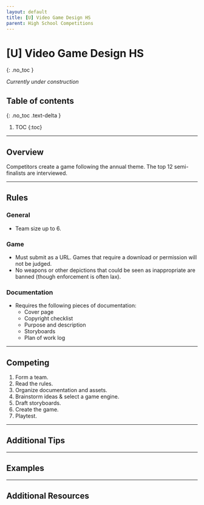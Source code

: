 ```yaml
---
layout: default
title: [U] Video Game Design HS
parent: High School Competitions
---
```


# [U] Video Game Design HS
{: .no_toc }

*Currently under construction*

## Table of contents
{: .no_toc .text-delta }

1. TOC
{:toc}

---

## Overview
Competitors create a game following the annual theme. The top 12 semi-finalists are interviewed.

---

## Rules

### General

- Team size up to 6.

### Game

- Must submit as a URL. Games that require a download or permission will not be judged.
- No weapons or other depictions that could be seen as inappropriate are banned (though enforcement is often lax).

### Documentation

- Requires the following pieces of documentation:
  - Cover page
  - Copyright checklist
  - Purpose and description
  - Storyboards
  - Plan of work log

---

## Competing

1. Form a team.
2. Read the rules.
3. Organize documentation and assets.
4. Brainstorm ideas & select a game engine.
5. Draft storyboards.
6. Create the game.
7. Playtest.

---

## Additional Tips

---

## Examples

---

## Additional Resources
